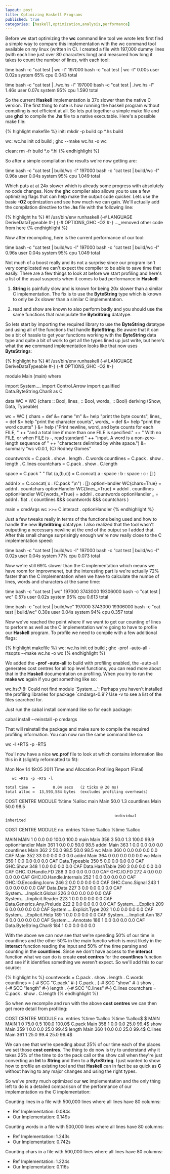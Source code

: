 ```yaml
---
layout: post
title: Optimizing Haskell Programs
published: true
categories: [haskell,optimization,analysis,performance]
---
```


Before we start optimizing the **wc** command line tool we wrote lets first find
a simple way to compare this implementation with the wc command tool available
on my linux (written in C). I created a file with 197,000 dummy lines (with
each line just over 80 characters long) and measured how long it takes to count
the number of lines, with each tool:

<console>
time bash -c "cat test | wc -l"
197000
bash -c "cat test | wc -l"  0.00s user 0.02s system 65% cpu 0.043 total

time bash -c "cat test | ./wc.hs -l"
197000
bash -c "cat test | ./wc.hs -l"  1.46s user 0.07s system 95% cpu 1.590 total
</console>

So the current **Haskell** implementation is 37x slower than the native C
version. The first thing to note is how running the haskell program without
compiling is not efficient at all. So lets put together a simple make file and
use **ghci** to compile the **.hs** file to a native executable. Here's a
possible make file:

{% highlight makefile %}
init:
    mkdir -p build
    cp *.hs build

wc: wc.hs init
    cd build ; ghc --make wc.hs -o wc

clean:
    rm -fr build *.o *.hi
{% endhighlight %}

So after a simple compilation the results we're now getting are:

<console>
time bash -c "cat test | build/wc -l"
197000
bash -c "cat test | build/wc -l"  0.96s user 0.04s system 95% cpu 1.049 total
</console>

Which puts at at 24x slower which is already some progress with absolutely no
code changes. Now the **ghc** compiler also allows you to use a few optimizing
flags that can help make the output code quicker. Lets use the basie **-O2**
optimization and see how much we can gain. We'll actually add the compilation
directive to the **.hs** file with the following line:

{% highlight hs %}
#! /usr/bin/env runhaskell
{-# LANGUAGE DeriveDataTypeable #-}
{-# OPTIONS_GHC -O2 #-}
..._removed other code from here
{% endhighlight %}

Now after recompiling, here is the current performance of our tool:

<console>
time bash -c "cat test | build/wc -l"
197000
bash -c "cat test | build/wc -l"  0.96s user 0.04s system 95% cpu 1.049 total
</console>

Not much of a boost really and its not a surprise since our program isn't very
complicated we can't expect the compiler to be able to save time that easily.
There are a few things to look at before we start profiling and here's a list
of the usual suspects when it comes to bad performance in **Haskell**:

1. **String** is painfully slow and is known for being 20x slower than a similar
C implementation. The fix is to use the **ByteString** type which is known to
only be 2x slower than a similar C implementation.

2. read and show are known to also perform badly and you should use the same
functions that manipulate the **ByteString** datatype.

So lets start by importing the required library to use the **ByteString**
datatype and using all of the functions that handle **ByteString**. Be aware
that it can be a bit of hassle to get your functions working with the
**ByteString** data type and quite a bit of work to get all the types lined
up just write, but here's what the **wc** command implementation looks like
that now uses **ByteString**s:

{% highlight hs %}
#! /usr/bin/env runhaskell
{-# LANGUAGE DeriveDataTypeable #-}
{-# OPTIONS_GHC -O2 #-}

module Main (main) where

import System....
import Control.Arrow
import qualified Data.ByteString.Char8 as C

data WC = WC {chars :: Bool, lines_ :: Bool, words_ :: Bool}
    deriving (Show, Data, Typeable)

wc = WC { chars = def &= name "m" &= help "print the byte counts",
          lines_ = def &= help "print the character counts",
          words_ = def &= help "print the word counts" }
        &= help ("Print newline, word, and byte counts for each FILE, " ++
                 "and a total line if more than one FILE is specified." ++
                 " With no FILE, or when FILE is -, read standard " ++
                 "input.  A word is a non-zero-length sequence of " ++
                 "characters delimited by white space.")
        &= summary "wc v0.0.1, (C) Rodney Gomes"

countwords = C.pack . show . length . C.words
countlines = C.pack . show . length . C.lines
countchars = C.pack . show . C.length

space = C.pack " "
flat (a,(b,c)) = C.concat( a : space : b : space : c : [] )

addnl x = C.concat( x : (C.pack "\n") : [])
optionHandler WC{chars=True} = addnl . countchars
optionHandler WC{lines_=True} = addnl . countlines
optionHandler WC{words_=True} = addnl . countwords
optionHandler _ = addnl . flat . ( countlines &&& countwords &&& countchars )

main = cmdArgs wc >>= C.interact . optionHandler
{% endhighlight %}

Just a few tweaks really in terms of the functions being used and how to handle
the new **ByteString** datatype. I also realized that the tool wasn't outputting
a necessary newline at the end of the output so I added that. After this small
change surprisingly enough we're now really close to the C implementation
speed:

<console>
time bash -c "cat test | build/wc -l"
197000
bash -c "cat test | build/wc -l"  0.02s user 0.04s system 77% cpu 0.073 total
</console>

Now we're still 69% slower than the C implementation which means we have room
for improvmenet, but the interesting part is we're actually 72% faster than the
C implementation when we have to calculate the numbe of lines, words and
characters at the same time:

<console>
time bash -c "cat test | wc"
 197000 3743000 19306000
bash -c "cat test | wc"  0.57s user 0.02s system 95% cpu 0.613 total

time bash -c "cat test | build/wc"
197000 3743000 19306000
bash -c "cat test | build/wc"  0.30s user 0.04s system 94% cpu 0.357 total
</console>

Now we've reached the point where if we want to get our counting of lines to
perform as well as the C implementation we're going to have to profile our
**Haskell** program. To profile we need to compile with a few additional flags:

{% highlight makefile %}
wc: wc.hs init
    cd build ; ghc -prof -auto-all -rtsopts --make wc.hs -o wc
{% endhighlight %}

We added the **-prof -auto-all** to build with profiling enabled, the -auto-all
generates cost centres for all top level functions, you can read more about that
in the **Haskell** documentation on profiling.  When you try to run the
**make wc** again if you get something like so:

<console>
wc.hs:7:8:
    Could not find module `System....':
      Perhaps you haven't installed the profiling libraries for package
                                                                  `cmdargs-0.9'?
      Use -v to see a list of the files searched for.
</console>

Just run the cabal install command like so for each package:

<console>
cabal install --reinstall -p cmdargs
</console>

That will reinstall the package and make sure to compile the required profiling
information. You can now run the same command like so:

<console>
wc -l +RTS -p -RTS
</console>

You'l now have a nice **wc.prof** file to look at which contains information
like this in it (slightly reformatted to fit):

<console>
    Mon Nov 14 19:05 2011 Time and Allocation Profiling Report  (Final)

       wc +RTS -p -RTS -l

    total time  =        0.04 secs   (2 ticks @ 20 ms)
    total alloc =  13,593,584 bytes  (excludes profiling overheads)

COST CENTRE                    MODULE               %time %alloc
main                           Main                  50.0    1.3
countlines                     Main                  50.0   98.5

                                                    individual    inherited
COST CENTRE              MODULE            no. entries %time %alloc %time %alloc

MAIN            MAIN                         1   0    0.0    0.0   100.0   100.0
 main           Main                       358   3   50.0    1.3   100.0    99.9
  optionHandler Main                       361   1    0.0    0.0    50.0    98.5
   addnl        Main                       363   1    0.0    0.0     0.0     0.0
   countlines   Main                       362   2   50.0   98.5    50.0    98.5
  wc            Main                       360   0    0.0    0.0     0.0     0.0
 CAF            Main                       352  33    0.0    0.0     0.0     0.0
  addnl         Main                       364   0    0.0    0.0     0.0     0.0
  wc            Main                       359   1    0.0    0.0     0.0     0.0
 CAF            Data.Typeable              350   5    0.0    0.0     0.0     0.0
 CAF            GHC.Show                   348   1    0.0    0.0     0.0     0.0
 CAF            Data.HashTable             290   3    0.0    0.0     0.0     0.0
 CAF            GHC.IO.Handle.FD           288   3    0.0    0.0     0.0     0.0
 CAF            GHC.IO.FD                  272   4    0.0    0.0     0.0     0.0
 CAF            GHC.IO.Handle.Internals    252   1    0.0    0.0     0.0     0.0
 CAF            GHC.IO.Encoding.Iconv      246   2    0.0    0.0     0.0     0.0
 CAF            GHC.Conc.Signal            243   1    0.0    0.0     0.0     0.0
 CAF            Data.Data                  227   3    0.0    0.0     0.0     0.0
 CAF            System.....Implicit.Global 226   3    0.0    0.0     0.0     0.0
 CAF            System.....Implicit.Reader 223   1    0.0    0.0     0.0     0.0
 CAF            Data.Generics.Any.Prelude  222   2    0.0    0.0     0.0     0.0
 CAF            System.....Explicit        209   6    0.0    0.0     0.0     0.0
 CAF            System.....Explicit.Type   202   1    0.0    0.0     0.0     0.0
 CAF            System.....Explicit.Help   189   1    0.0    0.0     0.0     0.0
 CAF            System.....Implicit.Ann    187   4    0.0    0.0     0.0     0.0
 CAF            System.....Annotate        186   1    0.0    0.0     0.0     0.0
 CAF            Data.ByteString.Char8      184   1    0.0    0.0     0.0     0.0
</console>

With the above we can now see that we're spending 50% of our time in countlines
and the other 50% in the main functio which is most likely in the **interact**
function reading the input and 50% of the time parsing and counting in the
**countlines**. Since we don't have access to the **interact** function what
we can do is create **cost centres** for the **countlines** function and see if
it identifies something we weren't expect. So we'll add this to our source:

{% highlight hs %}
countwords = C.pack . show . length . C.words
countlines = {-# SCC "C.pack" #-} C.pack . {-# SCC "show" #-} show . \
             {-# SCC "length" #-} length . {-# SCC "C.lines" #-} C.lines
countchars = C.pack . show . C.length
{% endhighlight %}

So when we recompile and run with the above **cost centres** we can then get
more detail from profiling:

<console>
COST CENTRE  MODULE        no.    entries  %time %alloc   %time %alloc$
$
MAIN         MAIN            1           0  75.0    0.5   100.0  100.0$
 C.pack      Main          358           1   0.0    0.0    25.0   99.4$
  show       Main          359           1   0.0    0.0    25.0   99.4$
   length    Main          360           1   0.0    0.0    25.0   99.4$
    C.lines  Main          361           1  25.0   99.4    25.0   99.4$
</console>

We can see that we're spending about 25% of our time each of the places we set
those **cost centres**. The thing to do now is try to understand why it takes
25% of the time to do the pack call or the show call when they're just
converting an **Int** to **String** and then to a **ByteString**. I just wanted
to show how to profile an existing tool and that **Haskell** can in fact be as
quick as **C** without having to any major changes and using the right types.

So we've pretty much optimized our **wc** implementation and the only thing
left to do is a detailed comparison of the performance of our implementation vs
the C implementation:

Counting lines in a file with 500,000 lines where all lines have 80 columns:

* Ref Implementation: 0.084s
* Our Implementation: 0.149s

Counting words in a file with 500,000 lines where all lines have 80 columns:

* Ref Implementation: 1.243s
* Our Implementation: 0.742s

Counting chars in a file with 500,000 lines where all lines have 80 columns:

* Ref Implementation: 1.224s
* Our Implementation: 0.116s


